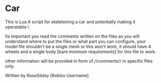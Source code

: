 # Car
This is Lua A script for skeletoning a car and potentially making it operatable 
\\


Its important you read the comments written on the files as you will understand where to put the files or what part you can configure, 
your model file shouldn't be a single mesh or this won't work, it should have 4 wheels and a single body [bare minimum requirements] for this file to work. 

other information will be provided in form of //comments// in specific files only. 

Written by RoseSibIey [Roblox Username]
